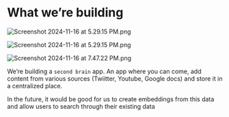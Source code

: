# What we’re building

![Screenshot 2024-11-16 at 5.29.15 PM.png](What%20we%E2%80%99re%20building%201da02d8481be81a4aff4ec4c8cb15f78/Screenshot_2024-11-16_at_5.29.15_PM.png)

![Screenshot 2024-11-16 at 5.29.15 PM.png](What%20we%E2%80%99re%20building%201da02d8481be81a4aff4ec4c8cb15f78/Screenshot_2024-11-16_at_5.29.15_PM%201.png)

![Screenshot 2024-11-16 at 7.47.22 PM.png](What%20we%E2%80%99re%20building%201da02d8481be81a4aff4ec4c8cb15f78/Screenshot_2024-11-16_at_7.47.22_PM.png)

We’re building a `second brain` app. An app where you can come, add content from various sources (Twiitter, Youtube, Google docs) and store it in a centralized place.

In the future, it would be good for us to create embeddings from this data and allow users to search through their existing data
